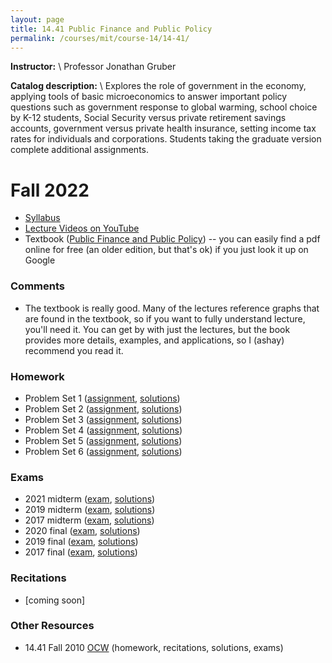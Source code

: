 ```yaml
---
layout: page
title: 14.41 Public Finance and Public Policy
permalink: /courses/mit/course-14/14-41/
---
```

**Instructor:**
\\
Professor Jonathan Gruber

**Catalog description:**
\\
Explores the role of government in the economy, applying tools of basic microeconomics to answer important policy questions such as government response to global warming, school choice by K-12 students, Social Security versus private retirement savings accounts, government versus private health insurance, setting income tax rates for individuals and corporations. Students taking the graduate version complete additional assignments.

# Fall 2022
- [Syllabus](/resources/14-41/14-41_2022_syllabus.pdf)
- [Lecture Videos on YouTube](https://youtube.com/playlist?list=PL_1TbuIu65A-9f_HbjKJDLLSZPl7Cb0Dz&si=vUdKMEJTO8aFtup6)
- Textbook ([Public Finance and Public Policy](https://www.macmillanlearning.com/college/us/product/Public-Finance-and-Public-Policy/p/1319281109)) -- you can easily find a pdf online for free (an older edition, but that's ok) if you just look it up on Google

### Comments
- The textbook is really good. Many of the lectures reference graphs that are found in the textbook, so if you want to fully understand lecture, you'll need it. You can get by with just the lectures, but the book provides more details, examples, and applications, so I (ashay) recommend you read it.

### Homework
- Problem Set 1 ([assignment](/resources/14-41/14-41_2022_hw_1.pdf), [solutions](/resources/14-41/14-41_2022_hw_sol_1.pdf))
- Problem Set 2 ([assignment](/resources/14-41/14-41_2022_hw_2.pdf), [solutions](/resources/14-41/14-41_2022_hw_sol_2.pdf))
- Problem Set 3 ([assignment](/resources/14-41/14-41_2022_hw_3.pdf), [solutions](/resources/14-41/14-41_2022_hw_sol_3.pdf))
- Problem Set 4 ([assignment](/resources/14-41/14-41_2022_hw_4.pdf), [solutions](/resources/14-41/14-41_2022_hw_sol_4.pdf))
- Problem Set 5 ([assignment](/resources/14-41/14-41_2022_hw_5.pdf), [solutions](/resources/14-41/14-41_2022_hw_sol_5.pdf))
- Problem Set 6 ([assignment](/resources/14-41/14-41_2022_hw_6.pdf), [solutions](/resources/14-41/14-41_2022_hw_sol_6.pdf))

### Exams
- 2021 midterm ([exam](/resources/14-41/14-41_2021_midterm.pdf), [solutions](/resources/14-41/14-41_2021_midterm_sol.pdf))
- 2019 midterm ([exam](/resources/14-41/14-41_2019_midterm.pdf), [solutions](/resources/14-41/14-41_2019_midterm_sol.pdf))
- 2017 midterm ([exam](/resources/14-41/14-41_2017_midterm.pdf), [solutions](/resources/14-41/14-41_2017_midterm_sol.pdf))
- 2020 final ([exam](/resources/14-41/14-41_2020_final.pdf), [solutions](/resources/14-41/14-41_2020_final_sol.pdf))
- 2019 final ([exam](/resources/14-41/14-41_2019_final.pdf), [solutions](/resources/14-41/14-41_2019_final_sol.pdf))
- 2017 final ([exam](/resources/14-41/14-41_2017_final.pdf), [solutions](/resources/14-41/14-41_2017_final_sol.pdf))

### Recitations
- [coming soon]

### Other Resources
- 14.41 Fall 2010 [OCW](https://ocw.mit.edu/courses/14-41-public-finance-and-public-policy-fall-2010/) (homework, recitations, solutions, exams)